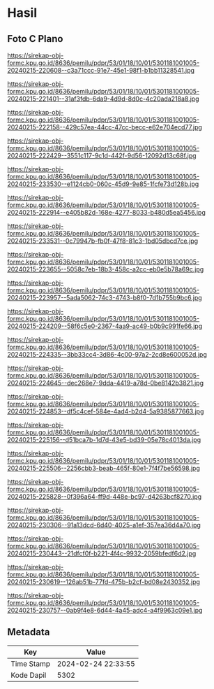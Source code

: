 # Hasil

## Foto C Plano

https://sirekap-obj-formc.kpu.go.id/8636/pemilu/pdpr/53/01/18/10/01/5301181001005-20240215-220608--c3a71ccc-91e7-45e1-98f1-b1bb11328541.jpg

https://sirekap-obj-formc.kpu.go.id/8636/pemilu/pdpr/53/01/18/10/01/5301181001005-20240215-221401--31af3fdb-6da9-4d9d-8d0c-4c20ada218a8.jpg

https://sirekap-obj-formc.kpu.go.id/8636/pemilu/pdpr/53/01/18/10/01/5301181001005-20240215-222158--429c57ea-44cc-47cc-becc-e62e704ecd77.jpg

https://sirekap-obj-formc.kpu.go.id/8636/pemilu/pdpr/53/01/18/10/01/5301181001005-20240215-222429--3551c117-9c1d-442f-9d56-12092d13c68f.jpg

https://sirekap-obj-formc.kpu.go.id/8636/pemilu/pdpr/53/01/18/10/01/5301181001005-20240215-233530--e1124cb0-060c-45d9-9e85-1fcfe73d128b.jpg

https://sirekap-obj-formc.kpu.go.id/8636/pemilu/pdpr/53/01/18/10/01/5301181001005-20240215-222914--e405b82d-168e-4277-8033-b480d5ea5456.jpg

https://sirekap-obj-formc.kpu.go.id/8636/pemilu/pdpr/53/01/18/10/01/5301181001005-20240215-233531--0c79947b-fb0f-47f8-81c3-1bd05dbcd7ce.jpg

https://sirekap-obj-formc.kpu.go.id/8636/pemilu/pdpr/53/01/18/10/01/5301181001005-20240215-223655--5058c7eb-18b3-458c-a2cc-eb0e5b78a69c.jpg

https://sirekap-obj-formc.kpu.go.id/8636/pemilu/pdpr/53/01/18/10/01/5301181001005-20240215-223957--5ada5062-74c3-4743-b8f0-7d1b755b9bc6.jpg

https://sirekap-obj-formc.kpu.go.id/8636/pemilu/pdpr/53/01/18/10/01/5301181001005-20240215-224209--58f6c5e0-2367-4aa9-ac49-b0b9c991fe66.jpg

https://sirekap-obj-formc.kpu.go.id/8636/pemilu/pdpr/53/01/18/10/01/5301181001005-20240215-224335--3bb33cc4-3d86-4c00-97a2-2cd8e600052d.jpg

https://sirekap-obj-formc.kpu.go.id/8636/pemilu/pdpr/53/01/18/10/01/5301181001005-20240215-224645--dec268e7-9dda-4419-a78d-0be8142b3821.jpg

https://sirekap-obj-formc.kpu.go.id/8636/pemilu/pdpr/53/01/18/10/01/5301181001005-20240215-224853--df5c4cef-584e-4ad4-b2d4-5a9385877663.jpg

https://sirekap-obj-formc.kpu.go.id/8636/pemilu/pdpr/53/01/18/10/01/5301181001005-20240215-225156--d51bca7b-1d7d-43e5-bd39-05e78c4013da.jpg

https://sirekap-obj-formc.kpu.go.id/8636/pemilu/pdpr/53/01/18/10/01/5301181001005-20240215-225506--2256cbb3-beab-465f-80e1-7f4f7be56598.jpg

https://sirekap-obj-formc.kpu.go.id/8636/pemilu/pdpr/53/01/18/10/01/5301181001005-20240215-225828--0f396a64-ff9d-448e-bc97-d4263bcf8270.jpg

https://sirekap-obj-formc.kpu.go.id/8636/pemilu/pdpr/53/01/18/10/01/5301181001005-20240215-230306--91a13dcd-6d40-4025-a1ef-357ea36d4a70.jpg

https://sirekap-obj-formc.kpu.go.id/8636/pemilu/pdpr/53/01/18/10/01/5301181001005-20240215-230443--21dfcf0f-b221-4f4c-9932-2059bfedf6d2.jpg

https://sirekap-obj-formc.kpu.go.id/8636/pemilu/pdpr/53/01/18/10/01/5301181001005-20240215-230619--126ab51b-77fd-475b-b2cf-bd08e2430352.jpg

https://sirekap-obj-formc.kpu.go.id/8636/pemilu/pdpr/53/01/18/10/01/5301181001005-20240215-230757--0ab9f4e8-6d44-4a45-adc4-a4f9963c09e1.jpg


## Metadata

| Key        | Value               |
| ---------- | ------------------- |
| Time Stamp | 2024-02-24 22:33:55 |
| Kode Dapil | 5302                |



